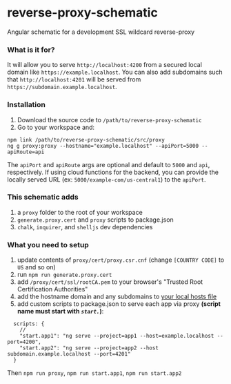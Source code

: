 # reverse-proxy-schematic
Angular schematic for a development SSL wildcard reverse-proxy

### What is it for?
It will allow you to serve `http://localhost:4200` from a secured local domain like `https://example.localhost`. You can also add subdomains such that `http://localhost:4201` will be served from `https://subdomain.example.localhost`.

### Installation
1. Download the source code to `/path/to/reverse-proxy-schematic`
2. Go to your workspace and:
```
npm link /path/to/reverse-proxy-schematic/src/proxy
ng g proxy:proxy --hostname="example.localhost" --apiPort=5000 --apiRoute=api
```
The `apiPort` and `apiRoute` args are optional and default to `5000` and `api`, respectively. If using cloud functions for the backend, you can provide the locally served URL (ex: `5000/example-com/us-central1`) to the `apiPort`.

### This schematic adds
1. a `proxy` folder to the root of your workspace
2. `generate.proxy.cert` and `proxy` scripts to package.json
3. `chalk`, `inquirer`, and `shelljs` dev dependencies

### What you need to setup
1. update contents of `proxy/cert/proxy.csr.cnf` (change `[COUNTRY CODE]` to `US` and so on)
2. run `npm run generate.proxy.cert`
3. add `/proxy/cert/ssl/rootCA.pem` to your browser's "Trusted Root Certification Authorities"
4. add the hostname domain and any subdomains to [your local hosts file](https://gist.github.com/zenorocha/18b10a14b2deb214dc4ce43a2d2e2992)
5. add custom scripts to package.json to serve each app via proxy **(script name must start with _`start.`_)**:
```
  scripts: {
    //
    "start.app1": "ng serve --project=app1 --host=example.localhost --port=4200",
    "start.app2": "ng serve --project=app2 --host subdomain.example.localhost --port=4201"
  }
```

Then `npm run proxy`, `npm run start.app1`, `npm run start.app2`
